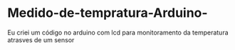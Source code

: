 # Medido-de-tempratura-Arduino-
Eu criei um código no arduino com lcd para monitoramento da temperatura atrasves de um sensor 

